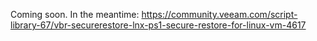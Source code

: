 Coming soon. In the meantime: https://community.veeam.com/script-library-67/vbr-securerestore-lnx-ps1-secure-restore-for-linux-vm-4617
